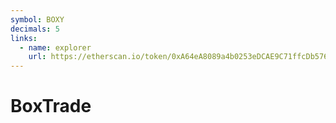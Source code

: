 ```yaml
---
symbol: BOXY
decimals: 5
links:
  - name: explorer
    url: https://etherscan.io/token/0xA64eA8089a4b0253eDCAE9C71ffcDb576988044A
---
```


# BoxTrade
